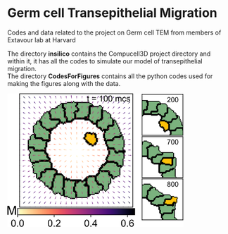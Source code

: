 # Germ cell Transepithelial Migration
Codes and data related to the project on Germ cell TEM from members of Extavour lab at Harvard

The directory **insilico** contains the Compucell3D project directory and within it, it has all the codes to simulate our model of transepithelial migration. </br>
The directory **CodesForFigures** contains all the python codes used for making the figures along with the data. </br>

<img src="./TEM_github_logo.svg" alt="Project diagram" width="400"/>
